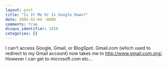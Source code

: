 ```yaml
---
layout: post
title: "Is It Me Or Is Google Down?"
date: 2005-01-04 -0800
comments: true
disqus_identifier: 1810
categories: []
---
```

I can't access Google, Gmail, or BlogSpot. Gmail.com (which used to
redirect to my Gmail account) now takes me to http://www.gmail.com.org/.
However I can get to microsoft.com etc...

